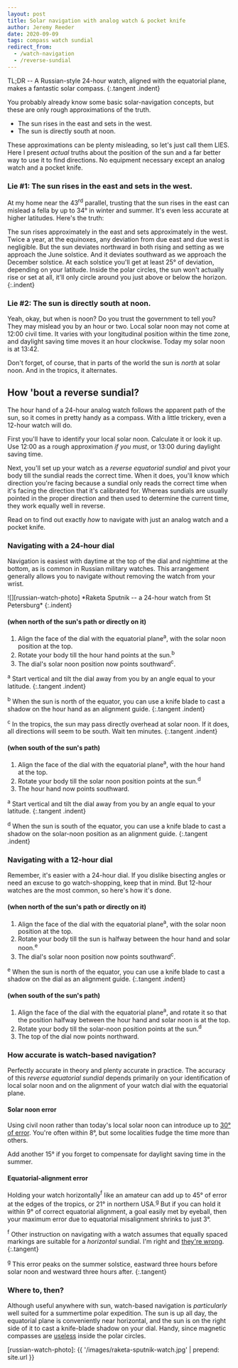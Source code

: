 ```yaml
---
layout: post
title: Solar navigation with analog watch & pocket knife
author: Jeremy Reeder
date: 2020-09-09
tags: compass watch sundial
redirect_from:
  - /watch-navigation
  - /reverse-sundial
---
```


TL;DR -- A Russian-style 24-hour watch, aligned with the equatorial plane,
makes a fantastic solar compass.
{:.tangent .indent}

You probably already know some basic solar-navigation concepts, but these are
only rough approximations of the truth.
- The sun rises in the east and sets in the west.
- The sun is directly south at noon.

These approximations can be plenty misleading, so let's just call them LIES.
Here I present _actual_ truths about the position of the sun and a far better
way to use it to find directions. No equipment necessary except an analog
watch and a pocket knife.

### Lie #1: The sun rises in the east and sets in the west.

At my home near the 43<sup>rd</sup> parallel, trusting that the sun rises in
the east can mislead a fella by up to 34° in winter and summer. It's even less
accurate at higher latitudes. Here's the truth:

The sun rises approximately in the east and sets approximately in the west.
Twice a year, at the equinoxes, any deviation from due east and due west is
negligible. But the sun deviates northward in both rising and setting as we
approach the June solstice.  And it deviates southward as we approach the
December solstice.  At each solstice you'll get at least 25° of deviation,
depending on your latitude.  Inside the polar circles, the sun won't actually
rise or set at all, it'll only circle around you just above or below the
horizon.
{:.indent}

### Lie #2: The sun is directly south at noon.

Yeah, okay, but when is noon? Do you trust the government to tell you? They may
mislead you by an hour or two. Local solar noon may not come at 12:00 civil
time. It varies with your longitudinal position within the time zone, and
daylight saving time moves it an hour clockwise. Today my solar noon is at
13:42.

Don't forget, of course, that in parts of the world the sun is _north_ at solar
noon. And in the tropics, it alternates.

## How 'bout a reverse sundial?

The hour hand of a 24-hour analog watch follows the apparent path of the sun,
so it comes in pretty handy as a compass. With a little trickery, even a
12-hour watch will do.

First you'll have to identify your local solar noon. Calculate it or look it
up. Use 12:00 as a rough approximation _if you must_, or 13:00 during daylight
saving time.

Next, you'll set up your watch as a _reverse equatorial sundial_ and pivot your
body till the sundial reads the correct time. When it does, you'll know which
direction you're facing because a sundial only reads the correct time when it's
facing the direction that it's calibrated for. Whereas sundials are usually
pointed in the proper direction and then used to determine the current time,
they work equally well in reverse.

Read on to find out exactly _how_ to navigate with just an analog watch and a
pocket knife.

### Navigating with a 24-hour dial

Navigation is easiest with daytime at the top of the dial and nighttime at the
bottom, as is common in Russian military watches. This arrangement generally
allows you to navigate without removing the watch from your wrist.

<div class="gallery" markdown="1">
![][russian-watch-photo]
*Raketa Sputnik -- a 24-hour watch from St Petersburg*
{:.indent}
</div>

#### (when north of the sun's path or directly on it)
1. Align the face of the dial with the equatorial plane<sup>a</sup>, with the solar noon position at the top.
2. Rotate your body till the hour hand points at the sun.<sup>b</sup>
3. The dial's solar noon position now points southward<sup>c</sup>.

<sup>a</sup> Start vertical and tilt the dial away from you by an angle equal
to your latitude.
{:.tangent .indent}

<sup>b</sup> When the sun is north of the equator, you can use a knife blade to
cast a shadow on the hour hand as an alignment guide.
{:.tangent .indent}

<sup>c</sup> In the tropics, the sun may pass directly overhead at solar noon.
If it does, all directions will seem to be south. Wait ten minutes.
{:.tangent .indent}

#### (when south of the sun's path)
1. Align the face of the dial with the equatorial plane<sup>a</sup>, with the hour hand at the top.
2. Rotate your body till the solar noon position points at the sun.<sup>d</sup>
3. The hour hand now points southward.

<sup>a</sup> Start vertical and tilt the dial away from you by an angle equal
to your latitude.
{:.tangent .indent}

<sup>d</sup> When the sun is south of the equator, you can use a knife blade to
cast a shadow on the solar-noon position as an alignment guide.
{:.tangent .indent}

### Navigating with a 12-hour dial

Remember, it's easier with a 24-hour dial. If you dislike bisecting angles or
need an excuse to go watch-shopping, keep that in mind. But 12-hour watches are
the most common, so here's how it's done.

#### (when north of the sun's path or directly on it)
1. Align the face of the dial with the equatorial plane<sup>a</sup>, with the solar noon position at the top.
2. Rotate your body till the sun is halfway between the hour hand and solar noon.<sup>e</sup>
3. The dial's solar noon position now points southward<sup>c</sup>.

<sup>e</sup> When the sun is north of the equator, you can use a knife blade to
cast a shadow on the dial as an alignment guide.
{:.tangent .indent}

#### (when south of the sun's path)
1. Align the face of the dial with the equatorial plane<sup>a</sup>, and rotate it so that the position halfway between the hour hand and solar noon is at the top.
2. Rotate your body till the solar-noon position points at the sun.<sup>d</sup>
3. The top of the dial now points northward.

### How accurate is watch-based navigation?

Perfectly accurate in theory and plenty accurate in practice. The accuracy of
this _reverse equatorial sundial_ depends primarily on your identification of
local solar noon and on the alignment of your watch dial with the equatorial
plane.

#### Solar noon error

Using civil noon rather than today's local solar noon can introduce up to [30°
of error][civil-time-error]. You're often within 8°, but some localities fudge
the time more than others.

Add another 15° if you forget to compensate for daylight saving time in the
summer.

#### Equatorial-alignment error

Holding your watch horizontally<sup>f</sup> like an amateur can add up to 45°
of error at the edges of the tropics, or 21° in northern USA.<sup>g</sup> But
if you can hold it within 9° of correct equatorial alignment, a goal easily met
by eyeball, then your maximum error due to equatorial misalignment shrinks to
just 3°.

<sup>f</sup> Other instruction on navigating with a watch assumes that equally
spaced markings are suitable for a _horizontal_ sundial. I'm right and [they're
wrong][bicevskis-error].
{:.tangent}

<sup>g</sup> This error peaks on the summer solstice, eastward three hours before solar noon
and westward three hours after.
{:.tangent}

### Where to, then?

Although useful anywhere with sun, watch-based navigation is _particularly_
well suited for a summertime polar expedition. The sun is up all day, the
equatorial plane is conveniently near horizontal, and the sun is on the right
side of it to cast a knife-blade shadow on your dial. Handy, since magnetic
compasses are [useless][compass-failure] inside the polar circles.


[russian-watch-photo]: {{ '/images/raketa-sputnik-watch.jpg' | prepend: site.url }}

[bicevskis-error]:  http://www.wildwoodsurvival.com/survival/navigation/rbsolarnav/index.html
[civil-time-error]: http://blog.poormansmath.net/how-much-is-time-wrong-around-the-world
[compass-failure]:  https://cultofsea.com/general/using-magnetic-compass-in-polar-regions/
